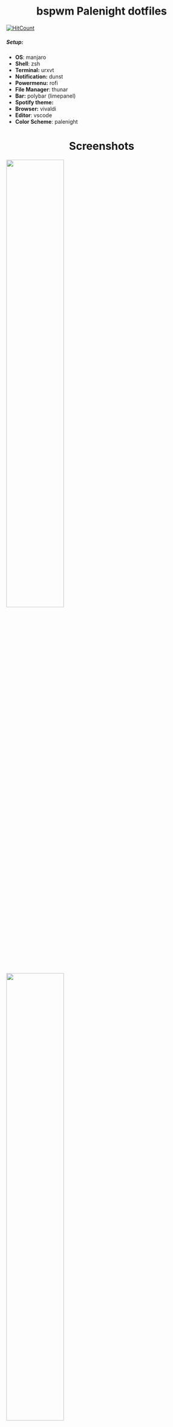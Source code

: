 <div align="center">
    <h1>bspwm Palenight dotfiles</h1>
</div>

[![HitCount](http://hits.dwyl.com/yurywektorovich/dotfiles.svg)](http://hits.dwyl.com/yurywektorovich/dotfiles)

##### Setup:
+ **OS**: manjaro
+ **Shell**: zsh
+ **Terminal:** urxvt
+ **Notification:** dunst
+ **Powermenu:** rofi
+ **File Manager**: thunar
+ **Bar:** polybar (limepanel)
+ **Spotify theme:** 
+ **Browser:** vivaldi
+ **Editor**: vscode
+ **Color Scheme**: palenight

# <center>Screenshots</center>
<p>
  <img width="55%" src="https://github.com/yurywektorovich/dotfiles/blob/master/pictures/rice/_01.png?raw=true" />
  <img width="55%" src="https://raw.githubusercontent.com/yurywektorovich/dotfiles/master/pictures/rice/_02.png" />
  <img width="55%" src="https://github.com/yurywektorovich/dotfiles/blob/master/pictures/rice/_03.png?raw=true" />
  <img width="55%" src="https://github.com/yurywektorovich/dotfiles/blob/master/pictures/rice/_04.png?raw=true" />
  <img width="55%" src="https://github.com/yurywektorovich/dotfiles/blob/master/pictures/rice/_05.png?raw=true" />
</p>
